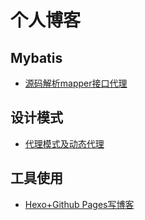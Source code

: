 # 个人博客

## Mybatis

- [源码解析mapper接口代理](https://github.com/Jimmy2Angel/Blog/issues/3)

## 设计模式

- [代理模式及动态代理](https://github.com/Jimmy2Angel/Blog/issues/2)

## 工具使用

- [Hexo+Github Pages写博客](https://github.com/Jimmy2Angel/Blog/issues/1)

